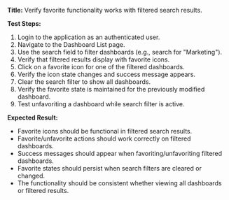 **Title:** Verify favorite functionality works with filtered search results.

**Test Steps:**
1. Login to the application as an authenticated user.
2. Navigate to the Dashboard List page.
3. Use the search field to filter dashboards (e.g., search for "Marketing").
4. Verify that filtered results display with favorite icons.
5. Click on a favorite icon for one of the filtered dashboards.
6. Verify the icon state changes and success message appears.
7. Clear the search filter to show all dashboards.
8. Verify the favorite state is maintained for the previously modified dashboard.
9. Test unfavoriting a dashboard while search filter is active.

**Expected Result:**
- Favorite icons should be functional in filtered search results.
- Favorite/unfavorite actions should work correctly on filtered dashboards.
- Success messages should appear when favoriting/unfavoriting filtered dashboards.
- Favorite states should persist when search filters are cleared or changed.
- The functionality should be consistent whether viewing all dashboards or filtered results.